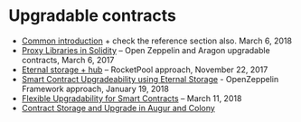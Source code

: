 # Upgradable contracts

- [Common introduction](https://blog.indorse.io/ethereum-upgradeable-smart-contract-strategies-456350d0557c)  + check the reference section also. March 6, 2018
- [Proxy Libraries in Solidity](https://blog.zeppelin.solutions/proxy-libraries-in-solidity-79fbe4b970fd) – Open Zeppelin and Aragon upgradable contracts, March 6, 2017
- [Eternal storage + hub](https://medium.com/rocket-pool/upgradable-solidity-contract-design-54789205276d) – RocketPool approach, November 22, 2017
- [Smart Contract Upgradeability using Eternal Storage](https://blog.zeppelinos.org/smart-contract-upgradeability-using-eternal-storage/) - OpenZeppelin Framework approach, January 19, 2018
- [Flexible Upgradability for Smart Contracts](https://medium.com/@mikecalvanese/flexible-upgradability-for-smart-contracts-9778d80d1638) – March 11, 2018
- [Contract Storage and Upgrade in Augur and Colony](https://medium.com/@asselstine/contract-storage-and-upgrade-in-augur-and-colony-d34ddf1a62d9)
